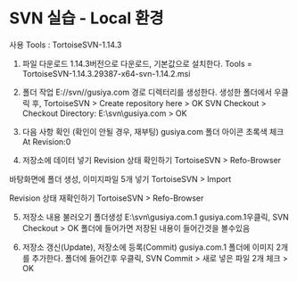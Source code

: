 # SVN 실습 - Local 환경

사용 Tools : TortoiseSVN-1.14.3

1. 파일 다운로드
   1.14.3버전으로 다운로드, 기본값으로 설치한다.
   Tools = TortoiseSVN-1.14.3.29387-x64-svn-1.14.2.msi


2. 폴더 작업
   E://svn//gusiya.com 경로 디렉터리를 생성한다.
   생성한 폴더에서 우클릭 후, TortoiseSVN > Create repository here > OK
   SVN Checkout > Checkout Directory: E:\svn\gusiya.com  > OK


3. 다음 사항 확인
   (확인이 안될 경우, 재부팅)
   gusiya.com 폴더 아이콘 초록색 체크
   At Revision:0


4. 저장소에 데이터 넣기
   Revision 상태 확인하기
   TortoiseSVN > Refo-Browser

바탕화면에 폴더 생성, 이미지파일 5개 넣기
TortoiseSVN > Import

Revision 상태 재확인하기
TortoiseSVN > Refo-Browser


5. 저장소 내용 불러오기
   폴더생성
   E:\svn\gusiya.com.1
   gusiya.com.1우클릭, SVN Checkout > OK
   폴더에 들어가면 저장된 내용이 들어간것을 볼수있음


6. 저장소 갱신(Update), 저장소에 등록(Commit)
   gusiya.com.1 폴더에 이미지 2개를 추가한다.
   폴더에 들어간후 우클릭, SVN Commit > 새로 넣은 파일 2개 체크 > OK
